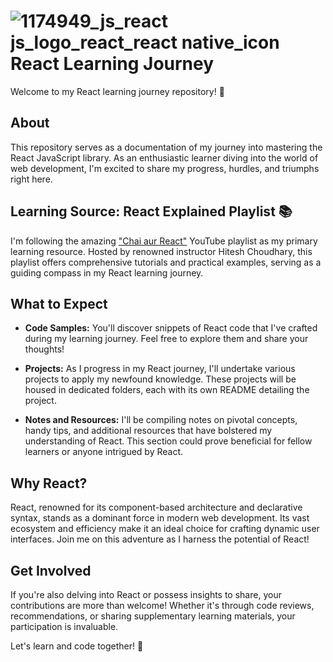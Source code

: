 # ![1174949_js_react js_logo_react_react native_icon](https://github.com/shivlloyd/Learning_React/assets/41133545/a27d1494-0ff4-4103-b883-0a6665cb70b6) React Learning Journey


Welcome to my React learning journey repository! 👋

## About

This repository serves as a documentation of my journey into mastering the React JavaScript library. As an enthusiastic learner diving into the world of web development, I'm excited to share my progress, hurdles, and triumphs right here.

## Learning Source: React Explained Playlist 📚

I'm following the amazing ["Chai aur React"](https://www.youtube.com/playlist?list=PLu71SKxNbfoDqgPchmvIsL4hTnJIrtige) YouTube playlist as my primary learning resource. Hosted by renowned instructor Hitesh Choudhary, this playlist offers comprehensive tutorials and practical examples, serving as a guiding compass in my React learning journey.

## What to Expect

- **Code Samples:** You'll discover snippets of React code that I've crafted during my learning journey. Feel free to explore them and share your thoughts!

- **Projects:** As I progress in my React journey, I'll undertake various projects to apply my newfound knowledge. These projects will be housed in dedicated folders, each with its own README detailing the project.

- **Notes and Resources:** I'll be compiling notes on pivotal concepts, handy tips, and additional resources that have bolstered my understanding of React. This section could prove beneficial for fellow learners or anyone intrigued by React.

## Why React?

React, renowned for its component-based architecture and declarative syntax, stands as a dominant force in modern web development. Its vast ecosystem and efficiency make it an ideal choice for crafting dynamic user interfaces. Join me on this adventure as I harness the potential of React!

## Get Involved

If you're also delving into React or possess insights to share, your contributions are more than welcome! Whether it's through code reviews, recommendations, or sharing supplementary learning materials, your participation is invaluable.

Let's learn and code together! 🌟
